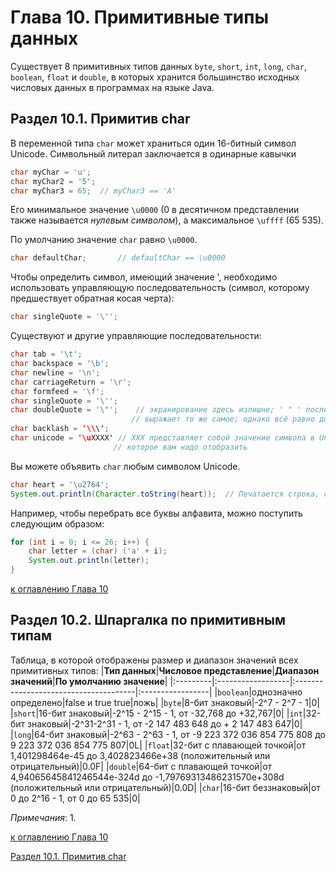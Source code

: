 # Глава 10. Примитивные типы данных

Существует 8 примитивных типов данных `byte`, `short`, `int`, `long`, `char`, `boolean`, `float` и `double`, в которых хранится большинство исходных числовых данных в программах на языке Java.

## Раздел 10.1. Примитив char

В переменной типа `char` может храниться один 16-битный символ Unicode. Символьный литерал заключается в одинарные кавычки

```java
char myChar = 'u';
char myChar2 = '5';
char myChar3 = 65;  // myChar3 == 'A'
```

Его минимальное значение `\u0000` (0 в десятичном представлении также называется _нулевым символом_), а максимальное `\uffff` (65 535).

По умолчанию значение `char` равно `\u0000`.

```java
char defaultChar;       // defaultChar == \u0000
```

Чтобы определить символ, имеющий значение ', необходимо использовать управляющую последовательность (символ, которому предшествует обратная косая черта):

```java
char singleQuote = '\'';
```

Существуют и другие управляющие последовательности:

```java
char tab = '\t';
char backspace = '\b';
char newline = '\n';
char carriageReturn = '\r';
char formfeed = '\f';
char singleQuote = '\'';
char doubleQuote = '\"';    // экранирование здесь излишне; ' " ' последовательность
                           // выражает то же самое; однако всё равно допустимо
char backlash = '\\\';
char unicode = '\uXXXX' // XXX представляет собой значение символа в Uncode,
                       // которое вам надо отобразить
```

Вы можете объявить `char` любым символом Unicode.

```java
char heart = '\u2764';
System.out.println(Character.toString(heart));  // Печатается строка, содержащая "♥"
```

Например, чтобы перебрать все буквы алфавита, можно поступить следующим образом:

```java
for (int i = 0; i <= 26; i++) {
    char letter = (char) ('a' + i);
    System.out.println(letter);
}
```
[к оглавлению Глава 10](#глава-10-примитивные-типы-данных)

## Раздел 10.2. Шпаргалка по примитивным типам

Таблица, в которой отображены размер и диапазон значений всех примитивных типов:
|**Тип данных**|**Числовое представление**|**Диапазон значений**|**По умолчанию значение**|
|:---------|:------------------|:--------------------------------------|:-----------------|
|`boolean`|однозначно определено|false и true true|ложь|
|`byte`|8-бит знаковый|-2^7 - 2^7 - 1|0|
|`short`|16-бит знаковый|-2^15 - 2^15 - 1, от -32,768 до +32,767|0|
|`int`|32-бит знаковый|-2^31-2^31 - 1, от -2 147 483 648 до + 2 147 483 647|0|
|`long`|64-бит знаковый|-2^63 - 2^63 - 1, от -9 223 372 036 854 775 808 до 9 223 372 036 854 775 807|0L|
|`float`|32-бит с плавающей точкой|от 1,401298464е-45 до 3,402823466е+38 (положительный или отрицательный)|0.0F|
|`double`|64-бит с плавающей точкой|от 4,94065645841246544е-324d до -1,79769313486231570е+308d (положительный или отрицательный)|0.0D|
|`char`|16-бит беззнаковый|от 0 до 2^16 - 1, от 0 до 65 535|0|

_Примечания_:
1. 

[к оглавлению Глава 10](#глава-10-примитивные-типы-данных)

[Раздел 10.1. Примитив char](#раздел-101-примитив-char)